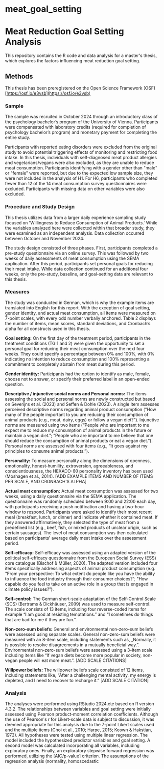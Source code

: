 # meat_goal_setting

# Meat Reduction Goal Setting Analysis

This repository contains the R code and data analysis for a master's thesis, which explores the factors influencing meat reduction goal setting.



## Methods

This thesis has been preregistered on the Open Science Framework (OSF) [https://osf.io/e3vsb](https://osf.io/e3vsb)

### Sample

The sample was recruited in October 2024 through an introductory class of the psychology bachelor’s program of the University of Vienna. Participants were compensated with laboratory credits (required for completion of psychology bachelor’s program) and monetary payment for completing the entire study. 

Participants with reported eating disorders were excluded from the original study to avoid potential triggering effects of monitoring and restricting food intake. In this thesis, individuals with self-diagnosed meat product allergies and vegetarians/vegans were also excluded, as they are unable to reduce meat consumption. Participants identifying with a gender other than "male" or "female" were reported, but due to the expected low sample size, they were not included in the analysis of H1. For H6, participants who completed fewer than 12 of the 14 meat consumption survey questionnaires were excluded. Participants with missing data on other variables were also excluded.



### Procedure and Study Design

This thesis utilizes data from a larger daily experience sampling study focused on 'Willingness to Reduce Consumption of Animal Products.' While the variables analyzed here were collected within that broader study, they were examined as an independent analysis. Data collection occurred between October and November 2024.

The study design consisted of three phases. First, participants completed a pre-study questionnaire via an online survey. This was followed by two weeks of daily assessments of meat consumption using the SEMA application. After this period, participants set personal goals for reducing their meat intake. While data collection continued for an additional four weeks, only the pre-study, baseline, and goal-setting data are relevant to this thesis.

### Measures

The study was conducted in German, which is why the example items are translated into English for this report. With the exception of goal setting, gender identity, and actual meat consumption, all items were measured on 7-point scales, with every odd number verbally anchored. Table 2 displays the number of items, mean scores, standard deviations, and Cronbach’s alpha for all constructs used in this thesis.

**Goal setting:** On the first day of the treatment period, participants in the treatment conditions (TG 1 and 2) were given the opportunity to set a personal goal for reducing their meat consumption over the next four weeks. They could specify a percentage between 0% and 100%, with 0% indicating no intention to reduce consumption and 100% representing a commitment to completely abstain from meat during this period.

**Gender identity:** Participants had the option to identify as male, female, choose not to answer, or specify their preferred label in an open-ended question.

**Descriptive / injunctive social norms and Personal norms:** The items assessing the social and personal norms are newly constructed but based on Severijns et al. (2023) and Seffen & Dohle (2023). A single item assesses perceived descriptive norms regarding animal product consumption (“How many of the people important to you are reducing their consumption of animal products (e.g., meat, dairy, eggs) or follow a vegan diet?”). Injunctive norms are measured using two items (“People who are important to me expect me to reduce my consumption of animal products in the future or maintain a vegan diet.”; “People who are important to me believe that one should reduce the consumption of animal products or eat a vegan diet.”). Personal norms are assessed with four items (e.g., “It goes against my principles to consume animal products.”).

**Personality:** To measure personality along the dimensions of openness, emotionality, honest-humility, extroversion, agreeableness, and conscientiousness, the HEXACO-60 personality inventory has been used (Moshagen et al., 2014). [ADD EXAMPLE ITEMS AND NUMBER OF ITEMS PER SCALE, AND CRONBACH'S ALPHA]

**Actual meat consumption:** Actual meat consumption was assessed for two weeks, using a daily questionnaire via the SEMA application. The questionnaire was randomly scheduled between 9:00 and 22:00 each day, with participants receiving a push notification and having a two-hour window to respond. Participants were asked to identify their most recent meal (breakfast, lunch, or dinner) and indicate whether it contained meat. If they answered affirmatively, they selected the type of meat from a predefined list (e.g., beef, fish, or mixed products of unclear origin, such as certain sausages). The level of meat consumption was then calculated based on participants' average daily meat intake over the assessment period.

**Self-efficacy:** Self-efficacy was assessed using an adapted version of the political self-efficacy questionnaire from the European Social Survey (ESS) core catalogue (Bischof & Müller, 2020). The adapted version included four items specifically addressing aspects of animal product consumption (e.g. "From your perspective: To what extent do people like you have the ability to influence the food industry through their consumer choices?”; "How capable do you feel to take on an active role in a group that is engaged in climate policy issues?”).

**Self-control:** The German short-scale adaptation of the Self-Control Scale (SCS) (Bertrams & Dickhäuser, 2009) was used to measure self-control. The scale consists of 13 items, including four reverse-coded items for example “I am good at resisting temptations.” and “I sometimes do things that are bad for me if they are fun.”.

**Non-zero-sum beliefs:** General and environmental non-zero-sum beliefs were assessed using separate scales. General non-zero-sum beliefs were measured with an 8-item scale, including statements such as, „Normally, it is possible to resolve disagreements in a mutually beneficial way.”. Environmental non-zero-sum beliefs were assessed using a 3-item scale including items like “If vegan diets become more popular in society, non-vegan people will eat more meat.”. [ADD SCALE CITATIONS]

**Willpower beliefs:** The willpower beliefs scale consisted of 12 items, including statements like, “After a challenging mental activity, my energy is depleted, and I need to recover to recharge it.” [ADD SCALE CITATION]

### Analysis

The analyses were performed using RStudio 2024.ete based on R version 4.3.2. The relationships between variables and goal setting were initially assessed using Pearson product-moment correlation coefficients. Although the use of Pearson's r for Likert-scale data is subject to discussion, it was deemed appropriate for this analysis due to the 7-point Likert scales used and the multiple items (Choi et al., 2010; Harpe, 2015; Keown & Hakstian, 1973). All hypotheses were tested using multiple linear regression. The model included the hypothesized predictor variables and goal setting. A second model was calculated incorporating all variables, including exploratory ones. Finally, an exploratory stepwise forward regression was performed, utilizing the [AIC/p-value] criterion. The assumptions of the regression analysis (normality, homoscedastic
